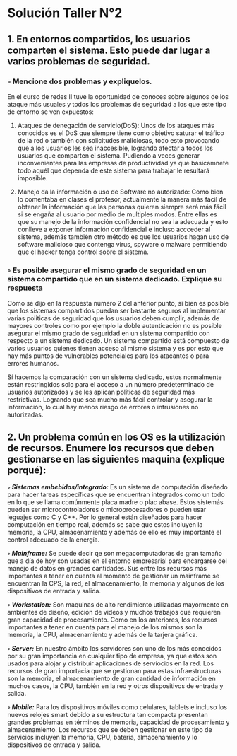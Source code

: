 # Solución Taller N°2
## 1. En entornos compartidos, los usuarios comparten el sistema. Esto puede dar lugar a varios problemas de seguridad.

### ◦ Mencione dos problemas y expliquelos.

En el curso de redes II tuve la oportunidad de conoces sobre algunos de los ataque más usuales y todos los problemas de seguridad a los que este tipo de entorno se ven expuestos:

1. Ataques de denegación de servicio(DoS): Unos de los ataques más conocidos es el DoS que siempre tiene como objetivo saturar el tráfico de la red o también con solicitudes maliciosas, todo esto provocando que a los usuarios les sea inaccesible, logrando afectar a todos los usuarios que comparten el sistema. Pudiendo a veces generar inconvenientes para las empresas de productividad ya que básicamnete todo aquél que dependa de este sistema para trabajar le resultará imposible.

2. Manejo da la información o uso de Software no autorizado: Como bien lo comentaba en clases el profesor, actualmente la manera más fácil de obtener la información que las personas quieren siempre será más fácil si se engaña al usuario por medio de multiples modos. Entre ellas es que su manejo de la información confidencial no sea la adecuada y esto conlleve a exponer información confidencial e incluso accceder al sistema, además también otro método es que los usuarios hagan uso de software malicioso que contenga virus, spyware o malware permitiendo que el hacker tenga control sobre el sistema.

### ◦ Es posible asegurar el mismo grado de seguridad en un sistema compartido que en un sistema dedicado. Explique su respuesta

Como se dijo en la respuesta número 2 del anterior punto, si bien es posible que los sistemas compartidos puedan ser bastante seguros al implementar varias politicas de seguridad que los usuarios deben cumplir, además de mayores controles como por ejemplo la doble autenticación no es posible asegurar el mismo grado de seguridad en un sistema compartido con respecto a un sistema dedicado. Un sistema compartido está compuesto de varios usuarios quienes tienen acceso al mismo sistema y es por esto que hay más puntos de vulnerables potenciales para los atacantes o para errores humanos. 

  Sí hacemos la comparación con un sistema dedicado, estos normalmente están restringidos solo para el acceso a un número predeterminado de usuarios autorizados y se les aplican políticas de seguridad más restrictivas. Logrando que sea mucho más fácil controlar y asegurar la información, lo cual hay menos riesgo de errores o intrusiones no autorizadas.

## 2. Un problema común en los OS es la utilización de recursos. Enumere los recursos que deben gestionarse en las siguientes maquina (explique porqué):

***◦ Sistemas embebidos/integrado:*** Es un sistema de computación diseñado para hacer tareas específicas que se encuentran integrados como un todo en lo que se llama comúnmente placa madre o plac abase.
Estos sistemás pueden ser microcontroladores o microprocesadores o pueden usar leguajes como C y C++. Por lo general están diseñados para hacer computación en tiempo real, además se sabe que estos incluyen la memoria, la CPU, almacenamiento y además de ello es muy importante el control adecuado de la energía.

***◦ Mainframe:*** Se puede decir qe son megacomputadoras de gran tamaño que a día de hoy son usadas en el entorno empresarial para encargarse del manejo de datos en grandes cantidades.
Sus entre los recursos más importantes a tener en cuenta al momento de gestionar un mainframe se encuentran la CPS, la red, el almacenamiento, la memoría y algunos de los dispositivos de entrada y salida.

***◦ Workstation:*** Son maquinas de alto rendimiento utilizadas mayormente en ambientes de diseño, edición de videos y muchos trabajos que requieren gran capacidad de procesamiento.
Como en los anteriores, los recursos importantes a tener en cuenta para el manejo de los mismos son la memoria, la CPU, almacenamiento  y además de la tarjera gráfica.

***◦ Server:*** En nuestro ámbito los servidores son uno de los más conocidos por su gran importancia en cualquier tipo de empresa, ya que estos son usados para alojar y distribuir aplicaciones de serviocios en la red.
Los recursos de gran importacia que se gestionan para estas infraestructuras son la memoria, el almacenamiento de gran cantidad de información en muchos casos, la CPU, también en la red y otros dispositivos de entrada y salida.

***◦ Mobile:*** Para los dispositivos móviles como celulares, tablets e incluso los nuevos relojes smart debido a su estructura tan compacta presentan grandes problemas en términos de memoria, capacidad de procesamiento y almacenamiento.
Los recursos que se deben gestionar en este tipo de servicios incluyen la memoria, CPU, bateria, almacenamiento y lo dispositivos de entrada y salida.

